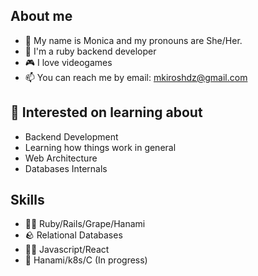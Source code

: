 ## About me

- 👋 My name is Monica and my pronouns are She/Her.
- 🔭 I'm a ruby backend developer
- 🎮 I love videogames
- 📫 You can reach me by email: mkiroshdz@gmail.com

## 🔭 Interested on learning about

- Backend Development
- Learning how things work in general
- Web Architecture
- Databases Internals

## Skills

- 🧙‍♀️ Ruby/Rails/Grape/Hanami
- 🪨 Relational Databases
- 🤹🏽 Javascript/React
- 🌱 Hanami/k8s/C (In progress)
